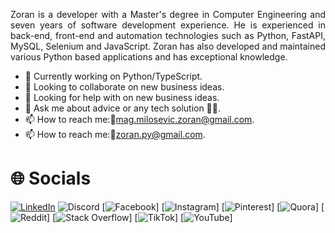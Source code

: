 <p align="justify">Zoran is a developer with a Master's degree in Computer Engineering and seven years of software development experience. He is experienced in back-end, front-end and automation technologies such as Python, FastAPI, MySQL, Selenium and JavaScript. Zoran has also developed and maintained various Python based applications and has exceptional knowledge.</p>

- 🔭 Currently working on Python/TypeScript.
- 👯 Looking to collaborate on new business ideas.
- 🤔 Looking for help with on new business ideas.
- 💬 Ask me about advice or any tech solution 👩‍💻.
- 📫 How to reach me:📱[mag.milosevic.zoran@gmail.com](mailto:mag.milosevic.zoran@gmail.com).
- 📫 How to reach me:📱[zoran.py@gmail.com](mailto:zoran.py@gmail.com).

# 🌐 Socials

[![LinkedIn](https://img.shields.io/badge/LinkedIn-%230077B5.svg?logo=linkedin&logoColor=white)](https://www.linkedin.com/in/zoranmilosevic) ![Discord](https://img.shields.io/badge/Discord-%237289DA.svg?logo=discord&logoColor=white) [![Facebook](https://img.shields.io/badge/Facebook-%231877F2.svg?logo=Facebook&logoColor=white)] [![Instagram](https://img.shields.io/badge/Instagram-%23E4405F.svg?logo=Instagram&logoColor=white)] [![Pinterest](https://img.shields.io/badge/Pinterest-%23E60023.svg?logo=Pinterest&logoColor=white)] [![Quora](https://img.shields.io/badge/Quora-%23B92B27.svg?logo=Quora&logoColor=white)] [![Reddit](https://img.shields.io/badge/Reddit-%23FF4500.svg?logo=Reddit&logoColor=white)] [![Stack Overflow](https://img.shields.io/badge/-Stackoverflow-FE7A16?logo=stack-overflow&logoColor=white)] [![TikTok](https://img.shields.io/badge/TikTok-%23000000.svg?logo=TikTok&logoColor=white)] [![YouTube](https://img.shields.io/badge/YouTube-%23FF0000.svg?logo=YouTube&logoColor=white)]
